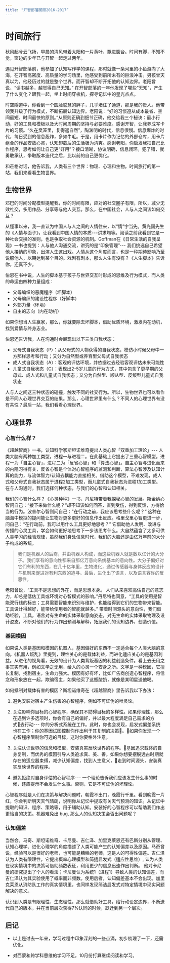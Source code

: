```yaml
---
title: "开智部落回顾2016-2017”
---
```




# 时间旅行

秋风起兮云飞扬，早晨的清风带着太阳和一片黄叶，飘进窗台。时间有脚，不知不觉，窗边的少年已与开智一起走过两年。

遇见开智部落前，他参加了认知写作学的课程，那时就像一条河里的小鱼游向了大海，在开智高密度、高质量的学习场里，他感受到前所未有的巨浪冲击。男孩曾天真以为，他经历过的就是整个世界，而开智却不断开拓他的认知边界。老阳曾说，“读书越多，越觉得自己无知。” 在开智部落的一年他发现了哪些“无知”，产生了什么变化？跟我一起，坐上时间穿梭机，探寻记忆中的星光点点。

时空隧道中，你看到一个圆脸聪慧的胖子，几乎堵住了通道，那是我的贵人。他带领我升级了行为模式，不断拓展认知边界。老阳说：“好的习惯遵从成本最省、空间最短、时间最快的原则。”从原则正确到细节正确，他交给我三个秘诀：最小行动，好的工具和模板以及大时间周期的坚持与必要难度。感谢开智，让我养成写卡片的习惯。“久在樊笼里，复得返自然”，陶渊明的时代，信息很慢。信息爆炸的时代，每日受到的信息轰炸，多如牛毛。于是，用卡片作为记忆的外部仓库，用卡片组合的作品安放心灵，认知卸载后的生活极为清爽。感谢老阳，你启发我把自己比作程序，思考如何让自己更“好用”？接口清晰，协议明确，信息闭环。犯了错，就勇敢承认，争取版本迭代之后，比以前的自己更优化。

和芒格对话，他告诉我，人类有三个世界：物理、心理和生物。时间旅行的第一站，我们来看看生物世界。

## 生物世界

邓巴的时间分配模型提醒我，你的时间有限，应对的社交圈子有限，所以，减少无效社交，多用作品、分享等与他人交互。那么，在中国社会，人与人之间该如何交互？

从懂事以来，我一直认为中国人与人之间的人情往来，以“情”字当先。黄光国先生的《人情与面子》，让我看到中国人情的本质---讲求均等。阅读之前我看到它是一种社会交换的准则，也是争取社会资源的机制。Goffman在《日常生活的自我呈现》一书也提到：人与他人沟通交流，讲究的是“印象管理”--- 我们挑选自己希望他人接纳的印象，出演人生这出戏。人情从这个角度而言，也是一种期待影响乃至说服他人，以期达到某个目的。戏剧有剧本，那么人生有没有？《人生脚本》告诉你，还真不少。

伯恩在书中说，人生的脚本基于孩子与世界交互时形成的思维及行为模式，而人类的命运由四种力量组成：
- 父母编织的恶魔程序（坏脚本）
- 父母编织的建设性程序（好脚本）
- 外部力量（环境）
- 自主的志向（内在动机）

如果你想当人生赢家，那么，你就要除去坏脚本，借助优质环境，激发内在动机，找到爱情与终身志业。

伯恩还告诉我，人在沟通时会展现出以下三类自我状态：

- 父母式自我状态（P）：从父母式的人物获得的自我状态，模仿小时候父母中一方那样思考和行动；又分为自然型或养育型父母式自我状态
- 成人式自我状态（A）：客观的评估环境，并依据过去经验客观评估未来可能性
- 儿童式自我状态（C）：表现出2-5岁儿童的行为方式，其中包含了更早期的父母式、成人式和儿童式自我状态；又分为自然型、顺从型、反叛型儿童式自我状态

人与人之间这三种状态的碰撞，触发不同的社交行为。所以，生物世界也可以看作是不同人心理世界交互的结果。那么，心理世界里有什么？不同人的心理世界有没有共性？最后一站，我们看看心理世界。

## 心理世界

### 心智什么样？
《超越智商》一书，认知科学家斯坦诺维奇提出人类心智「双重加工理论」--- 人类大脑有两种加工类型，进程一与进程二。在此基础上它提出了三重心智模型。进程一为「自主心智」，进程二为「反省心智」和「算法心智」。自主心智与进化而来的内隐习得有关，反省心智是个体对心智程序的监测和判断，算法心智涉及认知计算的能力，与流体智力/认知去耦能力直接相关。借助这个模型，不难发现，成人式和父母式自我状态属于进程2加工类型，而儿童式自我状态为进程1加工类型。在与人沟通时，我们选择何种状态，与我们的心智和认知相关。

我们的心智什么样？《心灵种种》一书，丹尼特带着我探秘心智的发展。斯金纳心智问自己：“接下来做什么呢？“却不知该如何回答，直到受伤，得到反馈，方得恰当的行为。波普尔心智则问自己："在行动之前，我应该思考些什么呢？“ 这种在脑海中模拟的提问能让生物对更多更好的信息作出反应。格里戈里心智更进一步，问自己：“在行动前，我可以用什么工具更好地思考？” 它借助他人发明、改进与传播的心灵工具，学会如何更好地思考下一步该思考什么。大自然蕴含了太多可供人类学习的经验规律，虽然我们身处信息时代，我们的大脑还是由亿万年前的大分子构成的系统。
> 我们是机器人的后裔，并由机器人构成，而这些机器人就是数以亿计的大分子。我们享有的意向性都来自那亿万意向系统基本的意向性。大分子偏好对它们有利的东西，在几十亿年里，生物进化，通过传感器与身体反应的设计与机制来促进对有利东西的追寻。最后，进化出了语言，以及语言容许的反思性。

老阳曾说，“工具不是思想的外在，而是思想本身。 人们从来喜欢高估自己的意志力，却总是低估工具或环境对心智模式的影响。”丹尼特也同意，“工具的使用是智能双行线的标志；工具需要智能来识别与维护，也能给得到它们的生物带来智能。工具设计得越好，能带给使用者的智能就越多。” 带着时间源头的意向性，我们借助经验，工具，语言对有生命的实体采取意向姿态，对无生命的实体采取物理及设计姿态，不断对他们的行为作出预测与解释，拓展我们的认知边界，创造价值。


### 基因模因
如果说人类是基因和模因的机器人，基因偏好的东西不一定适合每个人类大脑的意向。《机器人叛乱》里提到，理性关心的是载体利益，而进化适应关心的是基因利益。从进化的视角看，无效的设计为人类背叛基因的利益创造条件。看上去无用之事其实有用，例如文学之无用，给人的心灵一个安身之所。文学是一种模因，它擅长复制，找到宿主，生命力强大。模因有好有坏，比如广告商创造心智程序，将信念和形象放在一起，欺骗宿主，如果他买了这瓶酸奶，就像是某明星送他喝。

如何抵制对载体有害的模因？斯坦诺维奇在《超越智商》里告诉我以下办法：

1. 避免安装对宿主产生伤害的心智程序，例如不可证伪的唯灵论。

2. 关注影响你目标的心智程序，确保其不妨碍目标的多样性。如果你理性，那么在遇到许多选项时，你会有自己的偏好，并以最大程度满足自己需求的方式去行动--- 你的分析式系统在工作。此时，你也会发现，启发式偏差系统也在工作；你的基因试图控制你作出利于其复制的决策。如果你发现一个心智程序限制你可选的目标，这时你要格外注意。

3. 关注认识世界的信念和模型，安装真实反映世界的程序。基因追求载体的自身复制，而优秀的模因引导人类追求真、美、善。如果你想要摆脱远古时期就存在的适应器束缚，减少认知偏差，找到人生意义，走到时间源头，安装真实反映世界的程序。

4. 避免拒绝对自身评估的心智程序--- 一个理论告诉我们应该发生什么事的时候，还应提示不会发生什么事。否则，它是不可证伪的坏理论。


心智程序就是人们在决策与解决问题时，朝霞不出门，晚霞行千里。看到晚霞一片红，你会判断明天天气晴朗，说明你从记忆中提取有关天气预测的知识。从记忆中提取的知识、程序、策略等，用于辅助认知。安装好的心智程序可以帮助我们作出更恰当的决策。机器难免出 bug, 那么人的认知决策会否出问题呢？

### 认知偏差

当然会。马奇、斯坦诺维奇、卡尼曼、吉仁泽、加里克莱恩还有巴斯分别从管理、认知心理学、进化心理学的角度描述了人类可能产生的认知偏差以及原因。马奇曾说，经验可以是很好的老师，也可能是糟糕的老师，这是人的可得性偏差。吉仁泽认为人类有限理性，它提出概率心理模型和简捷启发式（适应性思维）, 认为人类在现实情境中的决策可借助频数表征，利用更少的信息迅速作出判断。 他对卡尼曼的研究提出了个人的看法；卡尼曼认为系统1（进程1）导致人类的认知偏差，而吉仁泽认为其实验使用了概率而非频数。使用后者，认知偏差基本不会出现。加里克莱恩从消防队工作的真实情境里，也同样发现简洁启发式对特定情境中现实问题解决的意义。

认识到人类是有限理性、生态理性，那么就借助好工具，给行动设定边界，不断迭代自己的版本，并在当前层次获得7%认同的时候，跃迁到另一个层次。

## 后记

- 以上是过去一年来，学习过程中印象深刻的一些点滴，初步梳理了一下，还需优化。

- 对西蒙和跨学科思维的学习不足，10月份打算继续阅读和学习。
 

